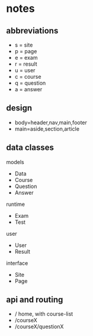 # notes

## abbreviations

* s = site
* p = page
* e = exam
* r = result
* u = user
* c = course
* q = question
* a = answer

## design

* body=header,nav,main,footer
* main=aside,section,article

## data classes

models

* Data
* Course
* Question
* Answer

runtime

* Exam
* Test

user

* User
* Result

interface

* Site
* Page

## api and routing

* / home, with course-list
* /courseX
* /courseX/questionX

